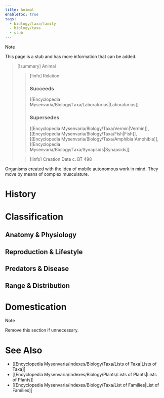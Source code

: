 ```yaml
---
title: Animal
enableToc: true
tags:
  - biology/taxa/family
  - biology/taxa
  - stub
---
```


> [!note]
> This page is a stub and has more information that can be added.

> [!summary] Animal
> > [!info] Relation
> > ### Succeeds
> > [[Encyclopedia Mysenvaria/Biology/Taxa/Laboratorius|Laboratorius]]
> > ### Supersedes
> > [[Encyclopedia Mysenvaria/Biology/Taxa/Vermin|Vermin]], [[Encyclopedia Mysenvaria/Biology/Taxa/Fish|Fish]], [[Encyclopedia Mysenvaria/Biology/Taxa/Amphibia|Amphibia]], [[Encyclopedia Mysenvaria/Biology/Taxa/Synapsids|Synapsids]]
>
> > [!info] Creation Date
> > c. BT 498

Organisms created with the idea of mobile autonomous work in mind. They move by means of complex musculature.
# History

# Classification
## Anatomy & Physiology

## Reproduction & Lifestyle

## Predators & Disease

## Range & Distribution

# Domestication

> [!note]
> Remove this section if unnecessary.
# See Also
- [[Encyclopedia Mysenvaria/Indexes/Biology/Taxa/Lists of Taxa|Lists of Taxa]]
- [[Encyclopedia Mysenvaria/Indexes/Biology/Plants/Lists of Plants|Lists of Plants]]
- [[Encyclopedia Mysenvaria/Indexes/Biology/Taxa/List of Families|List of Families]]
